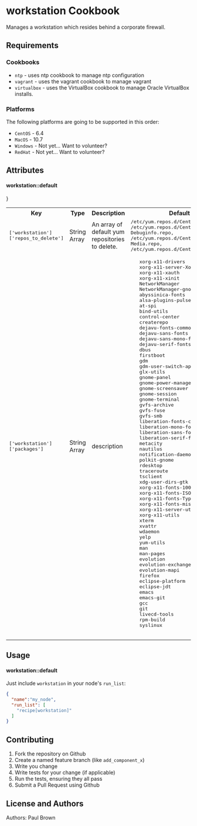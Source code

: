 workstation Cookbook
====================
Manages a workstation which resides behind a corporate firewall.

Requirements
------------
### Cookbooks
- `ntp` - uses ntp cookbook to manage ntp configuration
- `vagrant` - uses the vagrant cookbook to manage vagrant
- `virtualbox` - uses the VirtualBox cookbook to manage Oracle
  VirtualBox installs.

### Platforms
The following platforms are going to be supported in this order:

- `CentOS` - 6.4
- `MacOS` - 10.7
- `Windows` - Not yet... Want to volunteer?
- `RedHat` - Not yet... Want to volunteer?

Attributes
----------

#### workstation::default
<table>
  <tr>
    <th>Key</th>
    <th>Type</th>
    <th>Description</th>
    <th>Default</th>
  </tr>
  <tr>
    <td><tt>['workstation']['repos_to_delete']</tt></td>
    <td>String Array</td>
    <td>An array of default yum repositories to delete.</td>
    <td><tt>
	  /etc/yum.repos.d/CentOS-Base.repo,
      /etc/yum.repos.d/CentOS-Debuginfo.repo,
      /etc/yum.repos.d/CentOS-Media.repo,
     /etc/yum.repos.d/CentOS-Vault.repo
	</tt></td>
  </tr>
  <tr>
    <td><tt>['workstation']['packages']</tt></td>
    <td>String Array</td>
    <td>description</td>
    <td><pre>
   xorg-x11-drivers
   xorg-x11-server-Xorg
   xorg-x11-xauth
   xorg-x11-xinit
   NetworkManager
   NetworkManager-gnome
   abyssinica-fonts
   alsa-plugins-pulseaudio
   at-spi
   bind-utils
   control-center
   createrepo
   dejavu-fonts-common
   dejavu-sans-fonts
   dejavu-sans-mono-fonts
   dejavu-serif-fonts
   dbus
   firstboot
   gdm
   gdm-user-switch-applet
   glx-utils
   gnome-panel
   gnome-power-manager
   gnome-screensaver
   gnome-session
   gnome-terminal
   gvfs-archive
   gvfs-fuse
   gvfs-smb
   liberation-fonts-common
   liberation-mono-fonts
   liberation-sans-fonts
   liberation-serif-fonts
   metacity
   nautilus
   notification-daemon
   polkit-gnome
   rdesktop
   traceroute
   tsclient
   xdg-user-dirs-gtk
   xorg-x11-fonts-100dpi
   xorg-x11-fonts-ISO8859-1-100dpi
   xorg-x11-fonts-Type1
   xorg-x11-fonts-misc
   xorg-x11-server-utils
   xorg-x11-utils
   xterm
   xvattr
   wdaemon
   yelp
   yum-utils
   man
   man-pages
   evolution
   evolution-exchange
   evolution-mapi
   firefox
   eclipse-platform
   eclipse-jdt
   emacs
   emacs-git
   gcc
   git
   livecd-tools
   rpm-build
   syslinux
	</pre></td>
  </tr>
}
</table>

Usage
-----
#### workstation::default
Just include `workstation` in your node's `run_list`:

```json
{
  "name":"my_node",
  "run_list": [
    "recipe[workstation]"
  ]
}
```

Contributing
------------

1. Fork the repository on Github
2. Create a named feature branch (like `add_component_x`)
3. Write you change
4. Write tests for your change (if applicable)
5. Run the tests, ensuring they all pass
6. Submit a Pull Request using Github

License and Authors
-------------------
Authors: Paul Brown

